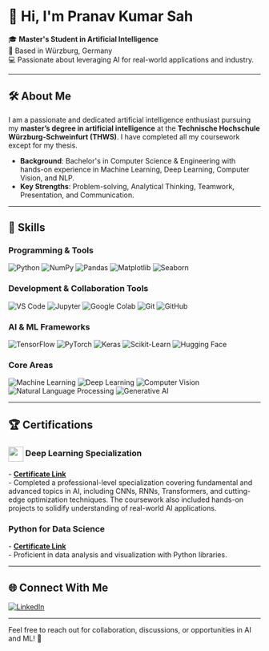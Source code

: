 # 👋 Hi, I'm Pranav Kumar Sah

🎓 **Master's Student in Artificial Intelligence**  
📍 Based in Würzburg, Germany  
💻 Passionate about leveraging AI for real-world applications and industry.

---

## 🛠️ **About Me**

I am a passionate and dedicated artificial intelligence enthusiast pursuing my **master’s degree in artificial intelligence** at the **Technische Hochschule Würzburg-Schweinfurt (THWS)**. I have completed all my coursework except for my thesis.

- **Background**: Bachelor's in Computer Science & Engineering with hands-on experience in Machine Learning, Deep Learning, Computer Vision, and NLP.
- **Key Strengths**: Problem-solving, Analytical Thinking, Teamwork, Presentation, and Communication.

---

## 💼 **Skills**

### **Programming & Tools**
<p>
  <img src="https://img.shields.io/badge/Python-%2314354C.svg?style=for-the-badge&logo=python&logoColor=white" alt="Python" />
  <img src="https://img.shields.io/badge/Numpy-%23013243.svg?style=for-the-badge&logo=numpy&logoColor=white" alt="NumPy" />
  <img src="https://img.shields.io/badge/Pandas-%23150458.svg?style=for-the-badge&logo=pandas&logoColor=white" alt="Pandas" />
  <img src="https://img.shields.io/badge/Matplotlib-%23ffdd54.svg?style=for-the-badge&logo=matplotlib&logoColor=black" alt="Matplotlib" />
  <img src="https://img.shields.io/badge/Seaborn-%23150458.svg?style=for-the-badge&logoColor=white" alt="Seaborn" />
</p>

### **Development & Collaboration Tools**
<p>
  <img src="https://img.shields.io/badge/Visual_Studio_Code-%23007ACC.svg?style=for-the-badge&logo=visual-studio-code&logoColor=white" alt="VS Code" />
  <img src="https://img.shields.io/badge/Jupyter-%23F37626.svg?style=for-the-badge&logo=jupyter&logoColor=white" alt="Jupyter" />
  <img src="https://img.shields.io/badge/Google_Colab-%23F9AB00.svg?style=for-the-badge&logo=google-colab&logoColor=white" alt="Google Colab" />
  <img src="https://img.shields.io/badge/Git-%23F05032.svg?style=for-the-badge&logo=git&logoColor=white" alt="Git" />
  <img src="https://img.shields.io/badge/GitHub-%23181717.svg?style=for-the-badge&logo=github&logoColor=white" alt="GitHub" />
</p>

### **AI & ML Frameworks**
<p>
  <img src="https://img.shields.io/badge/TensorFlow-%23FF6F00.svg?style=for-the-badge&logo=tensorflow&logoColor=white" alt="TensorFlow" />
  <img src="https://img.shields.io/badge/PyTorch-%23EE4C2C.svg?style=for-the-badge&logo=pytorch&logoColor=white" alt="PyTorch" />
  <img src="https://img.shields.io/badge/Keras-%23D00000.svg?style=for-the-badge&logo=keras&logoColor=white" alt="Keras" />
  <img src="https://img.shields.io/badge/Scikit--Learn-%23F7931E.svg?style=for-the-badge&logo=scikit-learn&logoColor=white" alt="Scikit-Learn" />
  <img src="https://img.shields.io/badge/HuggingFace-%23FFD100.svg?style=for-the-badge&logo=huggingface&logoColor=black" alt="Hugging Face" />
</p>

### **Core Areas**
<p>
  <img src="https://img.shields.io/badge/Machine_Learning-%2300A86B.svg?style=for-the-badge&logoColor=white" alt="Machine Learning" />
  <img src="https://img.shields.io/badge/Deep_Learning-%23FF6F00.svg?style=for-the-badge&logoColor=white" alt="Deep Learning" />
  <img src="https://img.shields.io/badge/Computer_Vision-%231572B6.svg?style=for-the-badge&logoColor=white" alt="Computer Vision" />
  <img src="https://img.shields.io/badge/NLP-%23EA4C89.svg?style=for-the-badge&logo=nlp&logoColor=white" alt="Natural Language Processing" />
  <img src="https://img.shields.io/badge/Generative_AI-%237B68EE.svg?style=for-the-badge&logoColor=white" alt="Generative AI" />
</p>

---

## 🏆 **Certifications**
<div>
<h3>
  <img align="center" height="30" src="https://tinyurl.com/34h8pau5"> 
  Deep Learning Specialization
</h3>
- <strong><a href="https://coursera.org/share/2a51b5cc5f37000ee63688fb81429cdf">Certificate Link</a></strong><br>
- Completed a professional-level specialization covering fundamental and advanced topics in AI, including CNNs, RNNs, Transformers, and cutting-edge optimization techniques. The coursework also included hands-on projects to solidify understanding of real-world AI applications.
</div>
<div>
<h3>
  Python for Data Science
</h3>
- <strong><a  href='https://archive.nptel.ac.in/noc/Ecertificate/?q=NPTEL20CS36S1PC148585'>Certificate Link</a></strong><br>
- Proficient in data analysis and visualization with Python libraries.
</div>

---


## 🌐 **Connect With Me**

<p>
  <a href="https://www.linkedin.com/in/sah-pranav" target="_blank">
    <img src="https://img.shields.io/badge/LinkedIn-%230A66C2.svg?style=for-the-badge&logo=linkedin&logoColor=white" alt="LinkedIn" />
  </a>
</p>

---

Feel free to reach out for collaboration, discussions, or opportunities in AI and ML! 🚀
